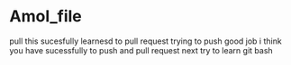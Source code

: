 # Amol_file
pull this
sucesfully learnesd to pull request 
trying to push
good job i think you have sucessfully
to push and pull request
next try to learn git bash
